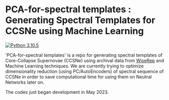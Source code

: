 # PCA-for-spectral templates : Generating Spectral Templates for CCSNe using Machine Learning

[![Python 3.10.5](https://img.shields.io/badge/python-3.10.5-blue)](https://www.python.org/downloads/release/python-3105/)

'PCA-for-spectral templates' is a repo for generating spectral templates of Core-Collapse Supernovae (CCSNe) using archival data from [WiseRep](https://www.wiserep.org/) and Machine Learning techniques. We are currently trying to optimize dimensionality reduction (using PC/AutoEncoders) of spectral sequence of CCSNe in order to save computational time for using them on Neutral Networks later on. 

The codes just began development in May 2023.
